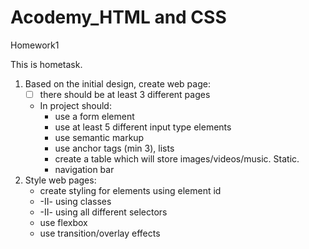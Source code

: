 # Acodemy_HTML and CSS
Homework1

This is hometask.
1. Based on the initial design, create web page:
   - [ ] there should be at least 3 different pages
   - In project should:
     - use a form element
     - use at least 5 different input type elements
     - use semantic markup
     - use anchor tags (min 3), lists
     - create a table which will store images/videos/music. Static.
     - navigation bar
2. Style web pages:
   - create styling for elements using element id
   - -II- using classes
   - -II- using all different selectors
   - use flexbox
   - use transition/overlay effects
